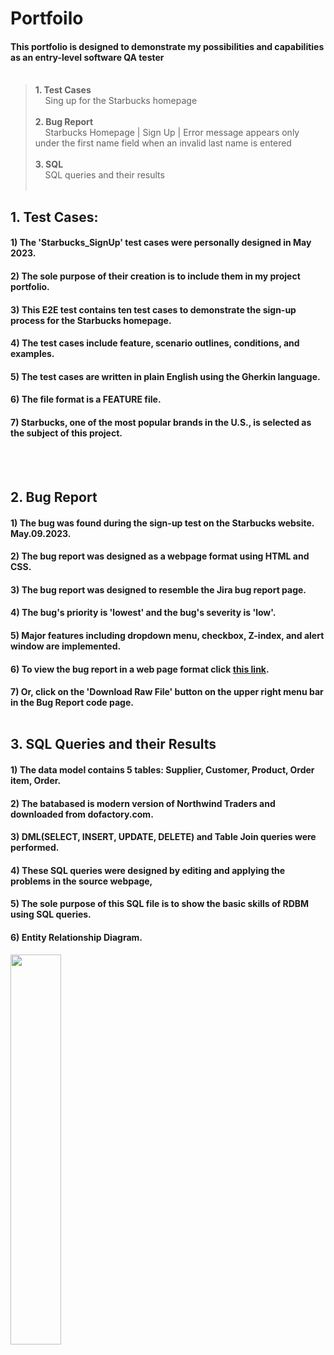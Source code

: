 # Portfoilo 

 #### This portfolio is designed to demonstrate my possibilities and capabilities as an entry-level software QA tester <br><br>
 
>  **1. Test Cases<br>**
>  &nbsp;&nbsp; &nbsp;Sing up for the Starbucks homepage <br><br>
>  **2. Bug Report <br>**
>  &nbsp;&nbsp; &nbsp;Starbucks Homepage | Sign Up | Error message appears only under the first name field when an invalid last name is entered <br><br>
>  **3. SQL <br>**
>  &nbsp;&nbsp; &nbsp;SQL queries and their results <br><br>

## 1. Test Cases: 

#### 1) The 'Starbucks_SignUp' test cases were personally designed in May 2023.
#### 2) The sole purpose of their creation is to include them in my project portfolio.
#### 3) This E2E test contains ten test cases to demonstrate the sign-up process for the Starbucks homepage.
#### 4) The test cases include feature, scenario outlines, conditions, and examples. 
#### 5) The test cases are written in plain English using the Gherkin language.
#### 6) The file format is a FEATURE file. 
#### 7) Starbucks, one of the most popular brands in the U.S., is selected as the subject of this project. 

<br><br>

## 2. Bug Report
 
 #### 1) The bug was found during the sign-up test on the Starbucks website. May.09.2023.
 #### 2) The bug report was designed as a webpage format using HTML and CSS.
 #### 3) The bug report was designed to resemble the Jira bug report page.
 #### 4) The bug's priority is 'lowest' and the bug's severity is 'low'. 
 #### 5) Major features including dropdown menu, checkbox, Z-index, and alert window are implemented.
 #### 6) To view the bug report in a web page format click [this link](https://yuhwauniverse.github.io/webhostingpage/).
 #### 7) Or, click on the 'Download Raw File' button on the upper right menu bar in the Bug Report code page. <br><br>

## 3. SQL Queries and their Results 
 
 #### 1) The data model contains 5 tables: Supplier, Customer, Product, Order item, Order.
 #### 2) The batabased is modern version of Northwind Traders and downloaded from dofactory.com.
 #### 3) DML(SELECT, INSERT, UPDATE, DELETE) and Table Join queries were performed.
 #### 4) These SQL queries were designed by editing and applying the problems in the source webpage, 
 #### 5) The sole purpose of this SQL file is to show the basic skills of RDBM using SQL queries.
 #### 6) Entity Relationship Diagram. <br>
 <Img width="40%" src="https://user-images.githubusercontent.com/132421498/237453288-4ff5abe8-ea3e-4f6c-b9f2-c537ce425e6e.jpg"/>
 
